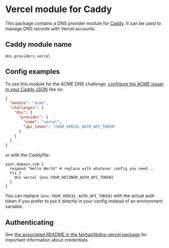 # Vercel module for Caddy

This package contains a DNS provider module for [Caddy](https://github.com/caddyserver/caddy). It can be used to manage DNS records with Vercel accounts.

## Caddy module name

```
dns.providers.vercel
```

## Config examples

To use this module for the ACME DNS challenge, [configure the ACME issuer in your Caddy JSON](https://caddyserver.com/docs/json/apps/tls/automation/policies/issuer/acme/) like so:

```json
{
  "module": "acme",
  "challenges": {
    "dns": {
      "provider": {
        "name": "vercel",
        "api_token": "YOUR_VERCEL_AUTH_API_TOKEN"
      }
    }
  }
}
```

or with the Caddyfile:

```
your.domain.com {
  respond "Hello World"	# replace with whatever config you need...
  tls {
    dns vercel {env.YOUR_HETZNER_AUTH_API_TOKEN}
  }
}
```

You can replace `{env.YOUR_VERCEL_AUTH_API_TOKEN}` with the actual auth token if you prefer to put it directly in your config instead of an environment variable.

## Authenticating

See [the associated README in the fairhat/libdns-vercel package](https://github.com/fairhat/libdns-vercel#authenticating) for important information about credentials.
